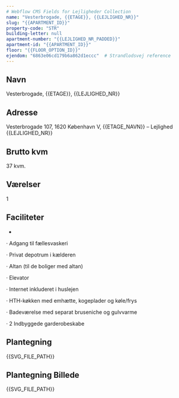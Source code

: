 ```yaml
---
# Webflow CMS Fields for Lejligheder Collection
name: "Vesterbrogade, {{ETAGE}}, {{LEJLIGHED_NR}}"
slug: "{{APARTMENT_ID}}"
property-code: "STR"
building-letter: null
apartment-number: "{{LEJLIGHED_NR_PADDED}}"
apartment-id: "{{APARTMENT_ID}}"
floor: "{{FLOOR_OPTION_ID}}"
ejendom: "6863e06cd179b6a862d1eccc"  # Strandlodsvej reference
---
```


## Navn
<p id="">Vesterbrogade, {{ETAGE}}, {{LEJLIGHED_NR}}</p>

## Adresse  
<p>Vesterbrogade 107, 1620 København V, {{ETAGE_NAVN}} – Lejlighed {{LEJLIGHED_NR}}</p>

## Brutto kvm
<p>37 kvm.</p>

## Værelser
<p>1</p>

## Faciliteter
<ul>
    <li>
</ul>
<p id="">· Adgang til fællesvaskeri</p>
<p id="">· Privat depotrum i kælderen</p>  
<p id="">· Altan (til de boliger med altan)</p>
<p id="">· Elevator</p>
<p id="">· Internet inkluderet i huslejen</p>
<p id="">· HTH-køkken med emhætte, kogeplader og køle/frys</p>
<p id="">· Badeværelse med separat bruseniche og gulvvarme</p>
<p id="">· 2 Indbyggede garderobeskabe</p>

## Plantegning
{{SVG_FILE_PATH}}

## Plantegning Billede
{{SVG_FILE_PATH}}